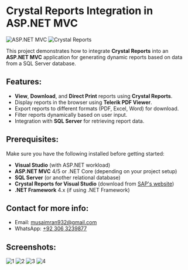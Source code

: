 # Crystal Reports Integration in ASP.NET MVC

![ASP.NET MVC](https://img.shields.io/badge/ASP.NET-MVC-blue.svg) ![Crystal Reports](https://img.shields.io/badge/CrystalReports-Implemented-green.svg)

This project demonstrates how to integrate **Crystal Reports** into an **ASP.NET MVC** application for generating dynamic reports based on data from a SQL Server database.

## Features:
- **View**, **Download**, and **Direct Print** reports using **Crystal Reports**.
- Display reports in the browser using **Telerik PDF Viewer**.
- Export reports to different formats (PDF, Excel, Word) for download.
- Filter reports dynamically based on user input.
- Integration with **SQL Server** for retrieving report data.

## Prerequisites:
Make sure you have the following installed before getting started:

- **Visual Studio** (with ASP.NET workload)
- **ASP.NET MVC** 4/5 or .NET Core (depending on your project setup)
- **SQL Server** (or another relational database)
- **Crystal Reports for Visual Studio** (download from [SAP's website](https://www.sap.com/products/crystal-reports.html))
- **.NET Framework** 4.x (if using .NET Framework)

## Contact for more info:
- Email: musaimran932@gmail.com
- WhatsApp: [+92 306 3239877](https://api.whatsapp.com/send?phone=923063239877)


## Screenshots:
![1](https://github.com/user-attachments/assets/da006c64-c924-4473-99f9-0454c1f070f3)
![2](https://github.com/user-attachments/assets/7da56a6f-e03d-45a7-b368-cd382dffd03d)
![3](https://github.com/user-attachments/assets/4b46b97b-be74-4d51-bc53-d597b81920f2)
![4](https://github.com/user-attachments/assets/a92b5882-9a5c-4523-a48a-1d0715ad9e03)
